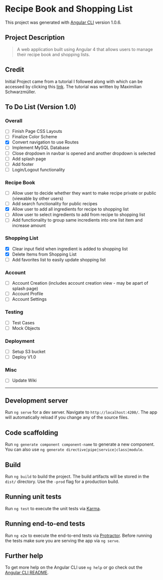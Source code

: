 # Recipe Book and Shopping List

This project was generated with [Angular CLI](https://github.com/angular/angular-cli) version 1.0.6.

## Project Description

> A web application built using Angular 4 that allows users to manage their recipe book and shopping lists.

## Credit

Initial Project came from a tutorial I followed along with which can be accessed by clicking this [link](https://www.udemy.com/the-complete-guide-to-angular-2/learn/v4/overview). The tutorial was written by Maximilian Schwarzmüller.

## To Do List (Version 1.0)

### Overall

- [ ] Finish Page CSS Layouts
- [ ] Finalize Color Scheme
- [x] Convert navigation to use Routes
- [ ] Implement MySQL Database
- [ ] Close dropdown in navbar is opened and another dropdown is selected
- [ ] Add splash page
- [ ] Add footer
- [ ] Login/Logout functionality

### Recipe Book

- [ ] Allow user to decide whether they want to make recipe private or public (viewable by other users)
- [ ] Add search functionality for public recipes
- [x] Allow user to add all ingredients for recipe to shopping list
- [ ] Allow user to select ingredients to add from recipe to shopping list
- [ ] Add functionality to group same incredients into one list item and increase amount

### Shopping List

- [x] Clear input field when ingredient is added to shopping list
- [x] Delete Items from Shopping List
- [ ] Add favorites list to easily update shopping list

### Account

- [ ] Account Creation (includes account creation view - may be apart of splash page)
- [ ] Account Profile
- [ ] Account Settings

### Testing
  
- [ ] Test Cases
- [ ] Mock Objects

### Deployment

- [ ] Setup S3 bucket
- [ ] Deploy V1.0

### Misc

- [ ] Update Wiki

-----------------------------------------


## Development server

Run `ng serve` for a dev server. Navigate to `http://localhost:4200/`. The app will automatically reload if you change any of the source files.

## Code scaffolding

Run `ng generate component component-name` to generate a new component. You can also use `ng generate directive|pipe|service|class|module`.

## Build

Run `ng build` to build the project. The build artifacts will be stored in the `dist/` directory. Use the `-prod` flag for a production build.

## Running unit tests

Run `ng test` to execute the unit tests via [Karma](https://karma-runner.github.io).

## Running end-to-end tests

Run `ng e2e` to execute the end-to-end tests via [Protractor](http://www.protractortest.org/).
Before running the tests make sure you are serving the app via `ng serve`.

## Further help

To get more help on the Angular CLI use `ng help` or go check out the [Angular CLI README](https://github.com/angular/angular-cli/blob/master/README.md).
